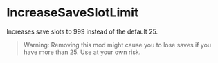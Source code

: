 ﻿# IncreaseSaveSlotLimit

Increases save slots to 999 instead of the default 25.

> Warning:
> Removing this mod might cause you to lose saves if you have more than 25.
> Use at your own risk.